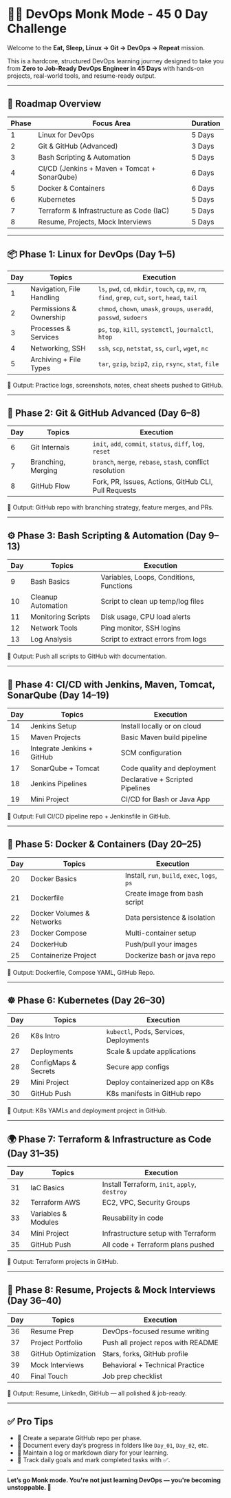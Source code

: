 # 🧘‍♂️ DevOps Monk Mode - 45 0 Day Challenge

Welcome to the **Eat, Sleep, Linux → Git → DevOps → Repeat** mission.

This is a hardcore, structured DevOps learning journey designed to take you from **Zero to Job-Ready DevOps Engineer in 45 Days** with hands-on projects, real-world tools, and resume-ready output.

---

## 🧭 Roadmap Overview

| Phase | Focus Area | Duration |
|-------|-------------|----------|
| 1     | Linux for DevOps | 5 Days |
| 2     | Git & GitHub (Advanced) | 3 Days |
| 3     | Bash Scripting & Automation | 5 Days |
| 4     | CI/CD (Jenkins + Maven + Tomcat + SonarQube) | 6 Days |
| 5     | Docker & Containers | 6 Days |
| 6     | Kubernetes | 5 Days |
| 7     | Terraform & Infrastructure as Code (IaC) | 5 Days |
| 8     | Resume, Projects, Mock Interviews | 5 Days |

---

## 📦 Phase 1: Linux for DevOps (Day 1–5)

| Day | Topics | Execution |
|-----|--------|-----------|
| 1   | Navigation, File Handling | `ls`, `pwd`, `cd`, `mkdir`, `touch`, `cp`, `mv`, `rm`, `find`, `grep`, `cut`, `sort`, `head`, `tail` |
| 2   | Permissions & Ownership | `chmod`, `chown`, `umask`, `groups`, `useradd`, `passwd`, `sudoers` |
| 3   | Processes & Services | `ps`, `top`, `kill`, `systemctl`, `journalctl`, `htop` |
| 4   | Networking, SSH | `ssh`, `scp`, `netstat`, `ss`, `curl`, `wget`, `nc` |
| 5   | Archiving + File Types | `tar`, `gzip`, `bzip2`, `zip`, `rsync`, `stat`, `file` |

📂 Output: Practice logs, screenshots, notes, cheat sheets pushed to GitHub.

---

## 🧬 Phase 2: Git & GitHub Advanced (Day 6–8)

| Day | Topics | Execution |
|-----|--------|-----------|
| 6   | Git Internals | `init`, `add`, `commit`, `status`, `diff`, `log`, `reset` |
| 7   | Branching, Merging | `branch`, `merge`, `rebase`, `stash`, conflict resolution |
| 8   | GitHub Flow | Fork, PR, Issues, Actions, GitHub CLI, Pull Requests |

📂 Output: GitHub repo with branching strategy, feature merges, and PRs.

---

## ⚙️ Phase 3: Bash Scripting & Automation (Day 9–13)

| Day | Topics | Execution |
|-----|--------|-----------|
| 9   | Bash Basics | Variables, Loops, Conditions, Functions |
| 10  | Cleanup Automation | Script to clean up temp/log files |
| 11  | Monitoring Scripts | Disk usage, CPU load alerts |
| 12  | Network Tools | Ping monitor, SSH logins |
| 13  | Log Analysis | Script to extract errors from logs |

📂 Output: Push all scripts to GitHub with documentation.

---

## 🔁 Phase 4: CI/CD with Jenkins, Maven, Tomcat, SonarQube (Day 14–19)

| Day | Topics | Execution |
|-----|--------|-----------|
| 14  | Jenkins Setup | Install locally or on cloud |
| 15  | Maven Projects | Basic Maven build pipeline |
| 16  | Integrate Jenkins + GitHub | SCM configuration |
| 17  | SonarQube + Tomcat | Code quality and deployment |
| 18  | Jenkins Pipelines | Declarative + Scripted Pipelines |
| 19  | Mini Project | CI/CD for Bash or Java App |

📂 Output: Full CI/CD pipeline repo + Jenkinsfile in GitHub.

---

## 🐳 Phase 5: Docker & Containers (Day 20–25)

| Day | Topics | Execution |
|-----|--------|-----------|
| 20  | Docker Basics | Install, `run`, `build`, `exec`, `logs`, `ps` |
| 21  | Dockerfile | Create image from bash script |
| 22  | Docker Volumes & Networks | Data persistence & isolation |
| 23  | Docker Compose | Multi-container setup |
| 24  | DockerHub | Push/pull your images |
| 25  | Containerize Project | Dockerize bash or java repo |

📂 Output: Dockerfile, Compose YAML, GitHub Repo.

---

## ☸️ Phase 6: Kubernetes (Day 26–30)

| Day | Topics | Execution |
|-----|--------|-----------|
| 26  | K8s Intro | `kubectl`, Pods, Services, Deployments |
| 27  | Deployments | Scale & update applications |
| 28  | ConfigMaps & Secrets | Secure app configs |
| 29  | Mini Project | Deploy containerized app on K8s |
| 30  | GitHub Push | K8s manifests in GitHub repo |

📂 Output: K8s YAMLs and deployment project in GitHub.

---

## 🌍 Phase 7: Terraform & Infrastructure as Code (Day 31–35)

| Day | Topics | Execution |
|-----|--------|-----------|
| 31  | IaC Basics | Install Terraform, `init`, `apply`, `destroy` |
| 32  | Terraform AWS | EC2, VPC, Security Groups |
| 33  | Variables & Modules | Reusability in code |
| 34  | Mini Project | Infrastructure setup with Terraform |
| 35  | GitHub Push | All code + Terraform plans pushed |

📂 Output: Terraform projects in GitHub.

---

## 🚀 Phase 8: Resume, Projects & Mock Interviews (Day 36–40)

| Day | Topics | Execution |
|-----|--------|-----------|
| 36  | Resume Prep | DevOps-focused resume writing |
| 37  | Project Portfolio | Push all project repos with README |
| 38  | GitHub Optimization | Stars, forks, GitHub profile |
| 39  | Mock Interviews | Behavioral + Technical Practice |
| 40  | Final Touch | Job prep checklist |

📂 Output: Resume, LinkedIn, GitHub — all polished & job-ready.

---

## ✅ Pro Tips

- 🔖 Create a separate GitHub repo per phase.
- 📸 Document every day’s progress in folders like `Day_01`, `Day_02`, etc.
- 📘 Maintain a log or markdown diary for your learning.
- 🎯 Track daily goals and mark completed tasks with ✅.

---

**Let’s go Monk mode. You're not just learning DevOps — you're becoming unstoppable. 💪**
